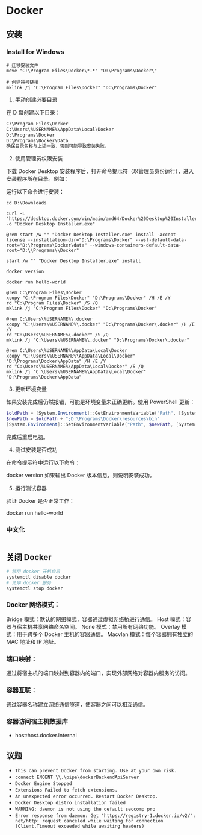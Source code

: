 # Docker

## 安装

### Install for Windows

```batch
# 迁移安装文件
move "C:\Program Files\Docker\*.*" "D:\Programs\Docker\"

# 创建符号链接
mklink /j "C:\Program Files\Docker" "D:\Programs\Docker"
```

1. 手动创建必要目录

在 D 盘创建以下目录：

```txt
C:\Program Files\Docker
C:\Users\%USERNAME%\AppData\Local\Docker
D:\Programs\Docker
D:\Programs\Docker\Data
确保目录名称与上述一致，否则可能导致安装失败。
```

2. 使用管理员权限安装

下载 Docker Desktop 安装程序后，打开命令提示符（以管理员身份运行），进入安装程序所在目录。例如：

运行以下命令进行安装：

```batch
cd D:\Downloads

curl -L "https://desktop.docker.com/win/main/amd64/Docker%20Desktop%20Installer.exe" -o "Docker Desktop Installer.exe"

@rem start /w "" "Docker Desktop Installer.exe" install -accept-license --installation-dir="D:\Programs\Docker" --wsl-default-data-root="D:\Programs\Docker\data" --windows-containers-default-data-root="D:\\Programs\\Docker"

start /w "" "Docker Desktop Installer.exe" install

docker version

docker run hello-world

@rem C:\Program Files\Docker
xcopy "C:\Program Files\Docker" "D:\Programs\Docker" /H /E /Y
rd "C:\Program Files\Docker" /S /Q
mklink /j "C:\Program Files\Docker" "D:\Programs\Docker"

@rem C:\Users\%USERNAME%\.docker
xcopy "C:\Users\%USERNAME%\.docker" "D:\Programs\Docker\.docker" /H /E /Y
rd "C:\Users\%USERNAME%\.docker" /S /Q
mklink /j "C:\Users\%USERNAME%\.docker" "D:\Programs\Docker\.docker"

@rem C:\Users\%USERNAME%\AppData\Local\Docker
xcopy "C:\Users\%USERNAME%\AppData\Local\Docker" "D:\Programs\Docker\AppData" /H /E /Y
rd "C:\Users\%USERNAME%\AppData\Local\Docker" /S /Q
mklink /j "C:\Users\%USERNAME%\AppData\Local\Docker" "D:\Programs\Docker\AppData"
```

3. 更新环境变量

如果安装完成后仍然报错，可能是环境变量未正确更新。使用 PowerShell 更新：

```ps1
$oldPath = [System.Environment]::GetEnvironmentVariable("Path", [System.EnvironmentVariableTarget]::Machine)
$newPath = $oldPath + ";D:\Programs\Docker\resources\bin"
[System.Environment]::SetEnvironmentVariable("Path", $newPath, [System.EnvironmentVariableTarget]::Machine)
```

完成后重启电脑。

4. 测试安装是否成功

在命令提示符中运行以下命令：

docker version
如果输出 Docker 版本信息，则说明安装成功。

5. 运行测试容器

验证 Docker 是否正常工作：

docker run hello-world

### 中文化

```batch

```

## 关闭 Docker

```sh
# 禁用 docker 开机自启
systemctl disable docker
# 关停 docker 服务
systemctl stop docker
```

### Docker 网络模式：

Bridge 模式：默认的网络模式，容器通过虚拟网络桥进行通信。
Host 模式：容器与宿主机共享网络命名空间。
None 模式：禁用所有网络功能。
Overlay 模式：用于跨多个 Docker 主机的容器通信。
Macvlan 模式：每个容器拥有独立的 MAC 地址和 IP 地址。

### 端口映射：

通过将宿主机的端口映射到容器内的端口，实现外部网络对容器内服务的访问。

### 容器互联：

通过容器名称建立网络通信隧道，使容器之间可以相互通信。

### 容器访问宿主机数据库

- host:host.docker.internal

## 议题

- `This can prevent Docker from starting. Use at your own risk.`
- `connect ENOENT \\.\pipe\dockerBackendApiServer`
- `Docker Engine Stopped`
- `Extensions Failed to fetch extensions.`
- `An unexpected error occurred. Restart Docker Desktop.`
- `Docker Desktop distro installation failed`
- `WARNING: daemon is not using the default seccomp pro`
- `Error response from daemon: Get "https://registry-1.docker.io/v2/": net/http: request canceled while waiting for connection (Client.Timeout exceeded while awaiting headers)`
